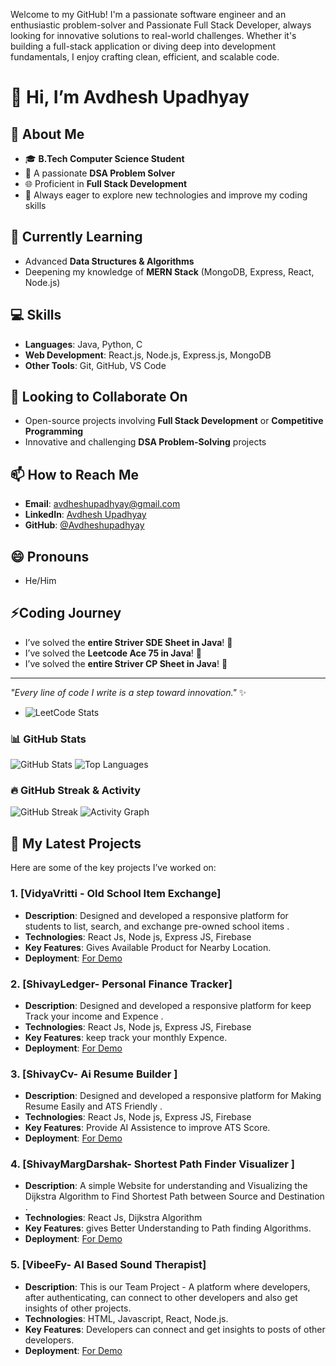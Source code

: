Welcome to my GitHub! I'm a passionate software engineer and an enthusiastic problem-solver and Passionate Full Stack Developer, always looking for innovative solutions to real-world challenges. Whether it's building a full-stack application or diving deep into development fundamentals, I enjoy crafting clean, efficient, and scalable code.

# 👋 Hi, I’m Avdhesh Upadhyay  

## 👀 About Me  
- 🎓 **B.Tech Computer Science Student**  
- 🥇 A passionate  **DSA Problem Solver**  
- 🌐 Proficient in **Full Stack Development**  
- 🚀 Always eager to explore new technologies and improve my coding skills  

## 🌱 Currently Learning  
- Advanced **Data Structures & Algorithms**  
- Deepening my knowledge of **MERN Stack** (MongoDB, Express, React, Node.js)  

## 💻 Skills  
- **Languages**: Java, Python, C  
- **Web Development**: React.js, Node.js, Express.js, MongoDB  
- **Other Tools**: Git, GitHub, VS Code  

## 💞️ Looking to Collaborate On  
- Open-source projects involving **Full Stack Development** or **Competitive Programming**  
- Innovative and challenging **DSA Problem-Solving** projects  

## 📫 How to Reach Me  
- **Email**: avdheshupadhyay@gmail.com  
- **LinkedIn**: [Avdhesh Upadhyay](https://www.linkedin.com/in/avdheshupadhyay)  
- **GitHub**: [@Avdheshupadhyay](https://github.com/Avdheshupadhyay)  

## 😄 Pronouns  
- He/Him  

## ⚡Coding Journey   
- I’ve solved the **entire Striver SDE Sheet in Java**! 💪
-  I’ve solved the **Leetcode Ace 75 in Java**! 💪  
- I’ve solved the **entire Striver CP Sheet in Java**! 💪  
---
_"Every line of code I write is a step toward innovation."_ ✨

- ![LeetCode Stats](https://leetcard.jacoblin.cool/itz_Avdhesh?theme=light&font=Karma&ext=activity)

### 📊 GitHub Stats
![GitHub Stats](https://github-readme-stats.vercel.app/api?username=Avdheshupadhyay&show_icons=true&theme=radical)
![Top Languages](https://github-readme-stats.vercel.app/api/top-langs/?username=Avdheshupadhyay&layout=compact&theme=radical)
### 🔥 GitHub Streak & Activity
![GitHub Streak](https://streak-stats.demolab.com?user=Avdheshupadhyay&theme=radical)
![Activity Graph](https://github-readme-activity-graph.vercel.app/graph?username=Avdheshupadhyay&theme=react-dark)



## 📌 My Latest Projects

Here are some of the key projects I’ve worked on:

### 1. [VidyaVritti - Old School Item Exchange]
- **Description**: Designed and developed a responsive platform for students to list, search, and exchange pre-owned school items  .
- **Technologies**: React Js, Node js, Express JS, Firebase
- **Key Features**: Gives Available Product for Nearby Location.
- **Deployment**: [For Demo](https://vidyavrrti.web.app/)

### 2. [ShivayLedger- Personal Finance Tracker]
- **Description**: Designed and developed a responsive platform for keep Track your income and Expence  .
- **Technologies**: React Js, Node js, Express JS, Firebase
- **Key Features**: keep track your monthly Expence.
- **Deployment**: [For Demo](https://ShivayLedger.web.app/)

### 3. [ShivayCv-  Ai Resume Builder ]
- **Description**: Designed and developed a responsive platform for Making Resume Easily and ATS Friendly  .
- **Technologies**: React Js, Node js, Express JS, Firebase
- **Key Features**: Provide AI Assistence to improve ATS Score.
- **Deployment**: [For Demo](https://shivay-ai-resume-builder-36jr.vercel.app/)

### 4. [ShivayMargDarshak- Shortest Path Finder Visualizer ]
- **Description**: A simple Website for understanding and Visualizing the Dijkstra Algorithm to Find Shortest Path between Source and Destination  .
- **Technologies**: React Js, Dijkstra Algorithm
- **Key Features**: gives Better Understanding to Path finding Algorithms.
- **Deployment**: [For Demo](https://shivay-ai-resume-builder-36jr.vercel.app/)
### 5. [VibeeFy- AI Based Sound Therapist]
- **Description**: This is our Team Project - A platform where developers, after authenticating, can connect to other developers and also get insights of other projects.
- **Technologies**: HTML, Javascript, React, Node.js.
- **Key Features**: Developers can connect and get insights to posts of other developers.
- **Deployment**: [For Demo](https://devhubc-ebj6cdoal-sauhard04s-projects.vercel.app/)
<!---
Avdheshupadhyay/Avdheshupadhyay is a ✨ special ✨ repository because its `README.md` (this file) appears on your GitHub profile.
You can click the Preview link to take a look at your changes.
--->

